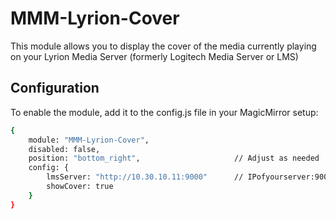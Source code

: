 # MMM-Lyrion-Cover

This module allows you to display the cover of the media currently playing on your Lyrion Media Server (formerly Logitech Media Server or LMS)

## Configuration

To enable the module, add it to the config.js file in your MagicMirror setup:

```bash
{
    module: "MMM-Lyrion-Cover",
    disabled: false,
    position: "bottom_right",                     // Adjust as needed
    config: {
        lmsServer: "http://10.30.10.11:9000"      // IPofyourserver:9000
        showCover: true
    }
}
```
